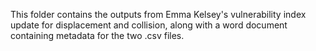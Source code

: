 This folder contains the outputs from Emma Kelsey's vulnerability index update for displacement and collision, along with a word document containing metadata for the two .csv files.
